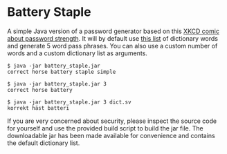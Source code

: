 Battery Staple
==============

A simple Java version of a password generator based on this [XKCD comic about password strength](http://xkcd.com/936/). It will by default use [this list](http://world.std.com/~reinhold/diceware.wordlist.asc) of dictionary words and generate 5 word pass phrases. You can also use a custom number of words and a custom dictionary list as arguments.

```shell
$ java -jar battery_staple.jar
correct horse battery staple simple
```

```shell
$ java -jar battery_staple.jar 3
correct horse battery
```

```shell
$ java -jar battery_staple.jar 3 dict.sv
korrekt häst batteri
```

If you are very concerned about security, please inspect the source code for yourself and use the provided build script to build the jar file. The downloadable jar has been made available for convenience and contains the default dictionary list.
